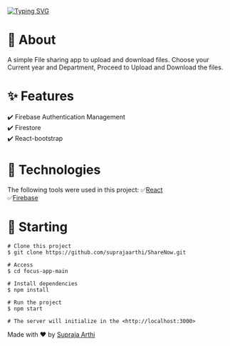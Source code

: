 [![Typing SVG](https://readme-typing-svg.demolab.com?font=Fira+Code&pause=1000&width=435&lines=Share+files+!+have+fun)](https://git.io/typing-svg)

# 🎯 About #
A simple File sharing app to upload and download files. Choose your Current year and Department, Proceed to Upload and Download the files.


# ✨ Features #
✔️ Firebase Authentication Management <br />
✔️ Firestore <br />
✔️ React-bootstrap <br />

# 🚀 Technologies # 

The following tools were used in this project:
✅[React](https://pt-br.reactjs.org/) <br />
✅[Firebase](https://firebase.google.com/) <br />

# 🏁 Starting # 

```
# Clone this project
$ git clone https://github.com/suprajaarthi/ShareNow.git

# Access
$ cd focus-app-main

# Install dependencies
$ npm install

# Run the project
$ npm start

# The server will initialize in the <http://localhost:3000>
```


Made with ❤️ by [Supraja Arthi](https://github.com/suprajaarthi)





